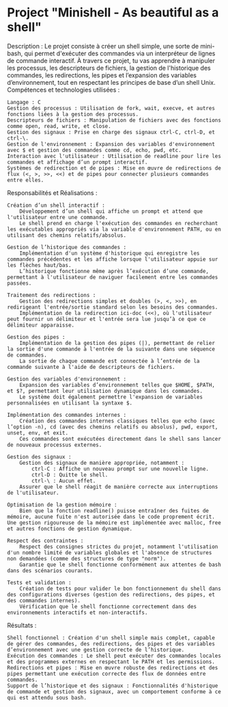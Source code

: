# Project "Minishell - As beautiful as a shell"

Description : Le projet consiste à créer un shell simple, une sorte de mini-bash, qui permet d'exécuter des commandes via un interpréteur de lignes de commande interactif. À travers ce projet, tu vas apprendre à manipuler les processus, les descripteurs de fichiers, la gestion de l'historique des commandes, les redirections, les pipes et l’expansion des variables d’environnement, tout en respectant les principes de base d’un shell Unix.
Compétences et technologies utilisées :

    Langage : C
    Gestion des processus : Utilisation de fork, wait, execve, et autres fonctions liées à la gestion des processus.
    Descripteurs de fichiers : Manipulation de fichiers avec des fonctions comme open, read, write, et close.
    Gestion des signaux : Prise en charge des signaux ctrl-C, ctrl-D, et ctrl-\.
    Gestion de l'environnement : Expansion des variables d'environnement avec $ et gestion des commandes comme cd, echo, pwd, etc.
    Interaction avec l'utilisateur : Utilisation de readline pour lire les commandes et affichage d’un prompt interactif.
    Systèmes de redirection et de pipes : Mise en œuvre de redirections de flux (<, >, >>, <<) et de pipes pour connecter plusieurs commandes entre elles.

Responsabilités et Réalisations :

    Création d’un shell interactif :
        Développement d’un shell qui affiche un prompt et attend que l'utilisateur entre une commande.
        Le shell prend en charge l'exécution des commandes en recherchant les exécutables appropriés via la variable d'environnement PATH, ou en utilisant des chemins relatifs/absolus.

    Gestion de l’historique des commandes :
        Implémentation d'un système d'historique qui enregistre les commandes précédentes et les affiche lorsque l'utilisateur appuie sur les flèches haut/bas.
        L’historique fonctionne même après l’exécution d’une commande, permettant à l'utilisateur de naviguer facilement entre les commandes passées.

    Traitement des redirections :
        Gestion des redirections simples et doubles (>, <, >>), en redirigeant l'entrée/sortie standard selon les besoins des commandes.
        Implémentation de la redirection ici-doc (<<), où l'utilisateur peut fournir un délimiteur et l'entrée sera lue jusqu’à ce que ce délimiteur apparaisse.

    Gestion des pipes :
        Implémentation de la gestion des pipes (|), permettant de relier la sortie d'une commande à l'entrée de la suivante dans une séquence de commandes.
        La sortie de chaque commande est connectée à l’entrée de la commande suivante à l'aide de descripteurs de fichiers.

    Gestion des variables d'environnement :
        Expansion des variables d’environnement telles que $HOME, $PATH, et $?, permettant leur utilisation dynamique dans les commandes.
        Le système doit également permettre l'expansion de variables personnalisées en utilisant la syntaxe $.

    Implémentation des commandes internes :
        Création des commandes internes classiques telles que echo (avec l’option -n), cd (avec des chemins relatifs ou absolus), pwd, export, unset, env, et exit.
        Ces commandes sont exécutées directement dans le shell sans lancer de nouveaux processus externes.

    Gestion des signaux :
        Gestion des signaux de manière appropriée, notamment :
            ctrl-C : Affiche un nouveau prompt sur une nouvelle ligne.
            ctrl-D : Quitte le shell.
            ctrl-\ : Aucun effet.
        Assurer que le shell réagit de manière correcte aux interruptions de l'utilisateur.

    Optimisation de la gestion mémoire :
        Bien que la fonction readline() puisse entraîner des fuites de mémoire, aucune fuite n'est autorisée dans le code proprement écrit. Une gestion rigoureuse de la mémoire est implémentée avec malloc, free et autres fonctions de gestion dynamique.

    Respect des contraintes :
        Respect des consignes strictes du projet, notamment l'utilisation d'un nombre limité de variables globales et l'absence de structures non demandées (comme des structures de type "norm").
        Garantie que le shell fonctionne conformément aux attentes de bash dans des scénarios courants.

    Tests et validation :
        Création de tests pour valider le bon fonctionnement du shell dans des configurations diverses (gestion des redirections, des pipes, et des commandes internes).
        Vérification que le shell fonctionne correctement dans des environnements interactifs et non-interactifs.

Résultats :

    Shell fonctionnel : Création d'un shell simple mais complet, capable de gérer des commandes, des redirections, des pipes et des variables d’environnement avec une gestion correcte de l’historique.
    Exécution des commandes : Le shell peut exécuter des commandes locales et des programmes externes en respectant le PATH et les permissions.
    Redirections et pipes : Mise en œuvre robuste des redirections et des pipes permettant une exécution correcte des flux de données entre commandes.
    Support de l’historique et des signaux : Fonctionnalités d'historique de commande et gestion des signaux, avec un comportement conforme à ce qui est attendu sous bash.

